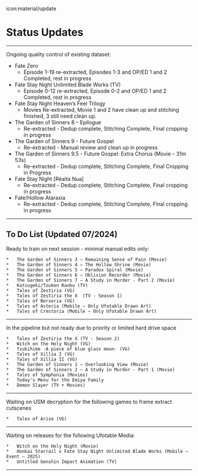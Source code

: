 icon:material/update
# Status Updates
----
Ongoing quality control of existing dataset:

* Fate Zero
    * Episode 1-19 re-extracted, Episodes 1-3 and OP/ED 1 and 2 Completed, rest in progress
* Fate Stay Night Unlimited Blade Works (TV)
    * Episode 0-12 re-extracted, Episode 0-2 and OP/ED 1 and 2 Completed, rest in progress
* Fate Stay Night Heaven’s Feel Trilogy
    * Movies Re-extracted, Movie 1 and 2 have clean up and stitching finished, 3 still need clean up.
* The Garden of Sinners 8 – Epilogue
    * Re-extracted - Dedup complete, Stitching Complete, Final cropping in progress
* The Garden of Sinners 9 - Future Gospel
    * Re-extracted - Manual review and clean up in progress
* The Garden of Sinners 9.5 - Future Gospel: Extra Chorus (Movie – 31m 53s)
    * Re-extracted - Dedup complete, Stitching Complete, Final Cropping in Progress
* Fate Stay Night [Réalta Nua]
    * Re-extracted - Dedup complete, Stitching Complete, Final cropping in progress
* Fate/Hollow Ataraxia
    * Re-extracted - Dedup complete, Stitching Complete, Final cropping in progress

----

## To Do List (Updated 07/2024)

Ready to train on next session - minimal manual edits only:
```
*   The Garden of Sinners 3 – Remaining Sense of Pain (Movie)
*   The Garden of Sinners 4 – The Hollow Shrine (Movie)
*   The Garden of Sinners 5 – Paradox Spiral (Movie)
*   The Garden of Sinners 6 – Oblivion Recorder (Movie)
*   The Garden of Sinners 7 – A Study in Murder - Part 2 (Movie)
*   Katsugeki/Touken Ranbu (TV)
*   Tales of Zestiria (VG)
*   Tales of Zestiria the X  (TV - Season 1)
*   Tales of Berseria (VG)
*   Tales of Asteria (Mobile – Only Ufotable Drawn Art)
*   Tales of Crestoria (Mobile – Only Ufotable Drawn Art)
```
----
In the pipeline but not ready due to priority or limited hard drive space
```
*   Tales of Zestiria the X (TV - Season 2)
*   Witch on the Holy Night (VG)
*   Tsukihime -A piece of blue glass moon- (VG)
*   Tales of Xillia I (VG)
*   Tales of Xillia II (VG)
*   The Garden of Sinners 1 – Overlooking View (Movie)
*   The Garden of Sinners 2 – A Study in Murder - Part 1 (Movie)
*   Tales of Symphonia (Movies)
*   Today's Menu for the Emiya Family
*   Demon Slayer (TV + Movies)
```
----
Waiting on USM decryption for the following games to frame extract cutscenes
```
*   Tales of Arise (VG)
```
----
Waiting on releases for the following Ufotable Media:
```
*   Witch on the Holy Night (Movie)
*   Honkai Starrail x Fate Stay Night Unlimited Blade Works (Mobile – Event – 2025)
*   Untitled Genshin Impact Animation (TV)
```
----